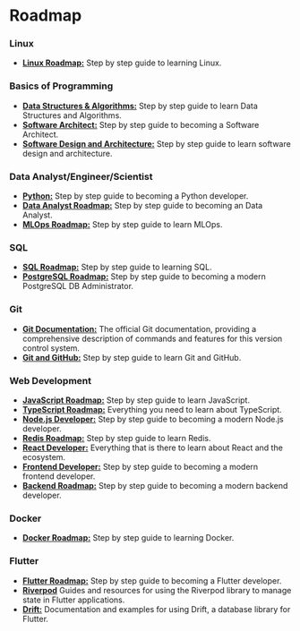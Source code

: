 # Roadmap

### Linux
- **[Linux Roadmap:](https://roadmap.sh/linux)** Step by step guide to learning Linux.
### Basics of Programming
- **[Data Structures & Algorithms:](https://roadmap.sh/datastructures-and-algorithms)** Step by step guide to learn Data Structures and Algorithms.
- **[Software Architect:](https://roadmap.sh/software-architect)** Step by step guide to becoming a Software Architect.
- **[Software Design and Architecture:](https://roadmap.sh/software-design-architecture)** Step by step guide to learn software design and architecture.
### Data Analyst/Engineer/Scientist
- **[Python:](https://roadmap.sh/python)** Step by step guide to becoming a Python developer.
- **[Data Analyst Roadmap:](https://roadmap.sh/data-analyst)** Step by step guide to becoming an Data Analyst.
- **[MLOps Roadmap:](https://roadmap.sh/mlops)** Step by step guide to learn MLOps.
### SQL
- **[SQL Roadmap:](https://roadmap.sh/sql)** Step by step guide to learning SQL.
- **[PostgreSQL Roadmap:](https://roadmap.sh/postgresql-dba)** Step by step guide to becoming a modern PostgreSQL DB Administrator.
### Git
- **[Git Documentation:](https://git-scm.com/doc)** The official Git documentation, providing a comprehensive description of commands and features for this version control system.
- **[Git and GitHub:](https://roadmap.sh/git-github)** Step by step guide to learn Git and GitHub.
### Web Development
- **[JavaScript Roadmap:](https://roadmap.sh/javascript)** Step by step guide to learn JavaScript.
- **[TypeScript Roadmap:](https://roadmap.sh/typescript)** Everything you need to learn about TypeScript.
- **[Node.js Developer:](https://roadmap.sh/nodejs)** Step by step guide to becoming a modern Node.js developer.
- **[Redis Roadmap:](https://roadmap.sh/redis)** Step by step guide to learn Redis.
- **[React Developer:](https://roadmap.sh/react)** Everything that is there to learn about React and the ecosystem.
- **[Frontend Developer:](https://roadmap.sh/frontend)** Step by step guide to becoming a modern frontend developer.
- **[Backend Roadmap:](https://roadmap.sh/backend)** Step by step guide to becoming a modern backend developer.
### Docker
- **[Docker Roadmap:](https://roadmap.sh/docker)** Step by step guide to learning Docker.
### Flutter
- **[Flutter Roadmap:](https://roadmap.sh/flutter)** Step by step guide to becoming a Flutter developer.
- **[Riverpod](https://riverpod.dev/)** Guides and resources for using the Riverpod library to manage state in Flutter applications.
- **[Drift:](https://drift.simonbinder.eu/)** Documentation and examples for using Drift, a database library for Flutter.

